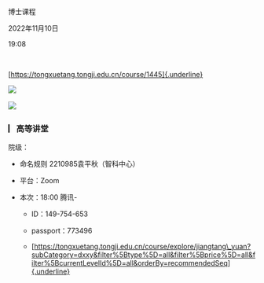 博士课程

2022年11月10日

19:08

 

[https://tongxuetang.tongji.edu.cn/course/1445]{.underline}

![](..\..\assets\000_博士课程_000.png)

![](..\..\assets\000_博士课程_001.png)

### **▏​高等讲堂**

院级：

-   命名规则 2210985袁平秋（智科中心）

-   平台：Zoom

-   本次：18:00 腾讯-

    -   ID：149-754-653

    -   passport：773496

    -   [https://tongxuetang.tongji.edu.cn/course/explore/jiangtang\_yuan?subCategory=dxxy&filter%5Btype%5D=all&filter%5Bprice%5D=all&filter%5BcurrentLevelId%5D=all&orderBy=recommendedSeq]{.underline}
